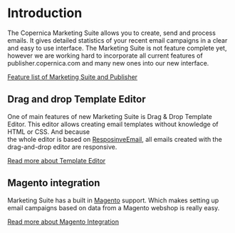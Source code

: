 # Introduction

The Copernica Marketing Suite allows you to create, send and process emails. 
It gives detailed statistics of your recent email campaigns in a clear
and easy to use interface. The Marketing Suite is not feature complete yet, 
however we are working hard to incorporate all current features of publisher.copernica.com
and many new ones into our new interface.

[Feature list of Marketing Suite and Publisher](copernica-docs:MarketingSuite/feature-parity)

## Drag and drop Template Editor

One of main features of new Marketing Suite is Drag & Drop Template Editor. This
editor allows creating email templates without knowledge of HTML or CSS. And because  
the whole editor is based on [ResposinveEmail](http://www.responsiveemail.com),
all emails created with the drag-and-drop editor are responsive.

[Read more about Template Editor](copernica-docs:MarketingSuite/template-editor/introduction)

## Magento integration

Marketing Suite has a built in [Magento](http://magento.com) support. Which makes setting
up email campaigns based on data from a Magento webshop is really easy.

[Read more about Magento Integration](copernica-docs:MarketingSuite/magento-integration/introduction)
